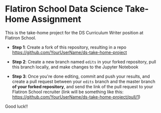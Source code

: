 # Flatiron School Data Science Take-Home Assignment

This is the take-home project for the DS Curriculum Writer position at Flatiron School.

- **Step 1**: Create a fork of this repository, resulting in a repo https://github.com/YourUserName/ds-take-home-project

- **Step 2**: Create a new branch named `edits` in your forked repository, pull this branch locally, and make changes to the Jupyter Notebook

- **Step 3**: Once you're done editing, commit and push your results, and create a pull request between your `edits` branch and the master branch **of your forked repository**, and send the link of the pull request to your Flatiron School recruiter (link will be something like this: 
https://github.com/YourUserName/ds-take-home-project/pull/1)

Good luck!!
